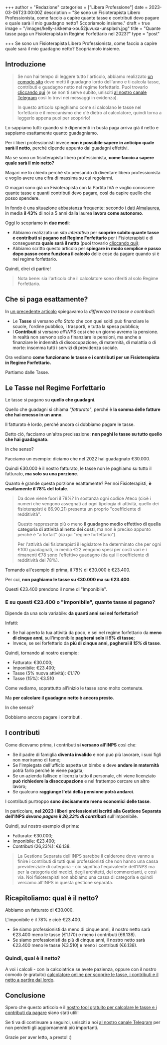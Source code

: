 +++
author = "Redazione"
categories = ["Libera Professione"]
date = 2023-03-06T23:00:00Z
description = "Se sono un Fisioterapista Libero Professionista, come faccio a capire quante tasse e contributi devo pagare e quale sarà il mio guadagno netto? Scopriamolo insieme."
draft = true
image = "/images/kelly-sikkema-xou52juvuxa-unsplash.jpg"
title = "Quante tasse paga un Fisioterapista in Regime Forfettario nel 2023?"
type = "post"

+++
Se sono un Fisioterapista Libero Professionista, come faccio a capire quale sarà il mio guadagno netto? Scopriamolo insieme.

## Introduzione

> Se non hai tempo di leggere tutto l'articolo, abbiamo realizzato [un comodo sito](https://fisio-org.github.io/calcola_netto/ "Calcola Netto by Fisioterapisti") dove metti il guadagno lordo dell'anno e ti calcola tasse, contributi e guadagno netto nel regime forfettario. Puoi trovarlo [cliccando qui](https://fisio-org.github.io/calcola_netto/ "Calcola Tasse e Contributi by Fisioterapisti") (e se non ti serve subito, unisciti [al nostro canale Telegram]() così lo trovi nei messaggi in evidenza). 
>
> In questo articolo spieghiamo come si calcolano le tasse nel forfettario e il meccanismo che c'è dietro al calcolatore, quindi torna a leggerlo appena puoi per scoprirlo!

Lo sappiamo tutti: quando si è dipendenti in busta paga arriva già il netto e sappiamo esattamente quanto guadagniamo.

Per i liberi professionisti invece **non è possibile sapere in anticipo quale sarà il netto**, perché dipende appunto dai guadagni effettivi.

Ma se sono un fisioterapista libero professionista, **come faccio a sapere quale sarà il mio netto?**

Magari me lo chiedo perché sto pensando di diventare libero professionista e voglio avere una cifra di massima su cui regolarmi.

O magari sono già un Fisioterapista con la Partita IVA e voglio conoscere quante tasse e quanti contributi devo pagare, così da capire quello che posso spendere.

In fondo è una situazione abbastanza frequente: secondo [i dati Almalaurea](https://www2.almalaurea.it/cgi-asp/professioni/Scheda.aspx?from=motoreRicerca&codice=3.2.1.2.2 "Fisioterapisti"), in media **il 43%** di noi a 5 anni dalla laurea **lavora come autonomo**.

Oggi lo scopriamo in **due modi**:

* Abbiamo realizzato un _sito interattivo_ per **scoprire subito quante tasse e contributi si pagano nel Regime Forfettario** per i Fisioterapisti e di conseguenza **quale sarà il netto** (puoi trovarlo [cliccando qui](https://fisio-org.github.io/calcola_netto/ "Calcola Netto by Fisioterapisti.org"));
* Abbiamo scritto questo articolo per **spiegare in modo semplice e passo dopo passo come funziona il calcolo** delle cose da pagare quando si è nel regime forfettario.

Quindi, direi di partire!

> Nota bene: sia l'articolo che il calcolatore sono riferiti al solo Regime Forfettario.

## Che si paga esattamente?

In [un precedente articolo](https://fisioterapisti.org/concetti-base-di-partita-iva-per-fisioterapisti/ "Concetti base di Partita IVA per Fisioterapisti") spiegavamo la _differenza tra tasse e contributi_:

* Le **Tasse** si versano _allo Stato_ che con quei soldi può finanziare le scuole, l'ordine pubblico, i trasporti, e tutta la spesa pubblica;
* I **Contributi** si versano _all'INPS_ così che un giorno avremo la pensione. In realtà non servono solo a finanziare le pensioni, ma anche a finanziare le indennità di disoccupazione, di maternità, di malattia o di morte: insomma tutti i servizi di previdenza sociale.

Ora vediamo **come funzionano le tasse e i contributi per un Fisioterapista in Regime Forfettario.**

Partiamo dalle Tasse.

## Le Tasse nel Regime Forfettario

Le tasse si pagano su **quello che guadagni**.

Quello che guadagni si chiama _"fatturato"_, perché è **la somma delle fatture che hai emesso in un anno**.

Il fatturato è lordo, perché ancora ci dobbiamo pagare le tasse.

Detto ciò, facciamo un'altra precisazione: **non paghi le tasse su tutto quello che hai guadagnato**.

In che senso?

Facciamo un esempio: diciamo che nel 2022 hai guadagnato €30.000.

Quindi €30.000 è il nostro fatturato, le tasse non le paghiamo su tutto il fatturato, **ma solo su una porzione**.

Quanto è grande questa porzione esattamente? Per noi Fisioterapisti, **è esattamente il 78% del totale**.

> Da dove viene fuori il 78%? In sostanza ogni codice Ateco (cioè i numeri che vengono assegnati ad ogni tipologia di attività, quello dei fisioterapisti è 86.90.21) presenta un proprio "coefficiente di redditività". 
>
> Questo rappresenta più o meno **il guadagno medio effettivo di quella categoria di attività al netto dei costi**, ma non è preciso appunto perché è "a forfait" (da qui "regime forfettario"). 
>
> Per l'attività dei fisioterapisti il legislatore ha determinato che per ogni €100 guadagnati, in media €22 vengono spesi per costi vari e i rimanenti €78 sono l'effettivo guadagno (da qui il coefficiente di redditività del 78%).

Tornando all'esempio di prima, il 78% di €30.000 è €23.400.

Per cui, **non paghiamo le tasse su €30.000 ma su €23.400**.

Questi €23.400 prendono il nome di "Imponibile".

### E su questi €23.400 o "imponibile", quante tasse si pagano?

Dipende da una sola variabile: **da quanti anni sei nel forfettario?**

Infatti:

* Se hai aperto la tua attività da poco, e sei nel regime forfettario da **meno di cinque anni**, sull'imponibile **pagherai solo il _5%_ di tasse**;
* Invece, se sei forfettario da **più di cinque anni, pagherai il _15%_ di tasse**.

Quindi, tornando al nostro esempio:

* Fatturato: €30.000;
* Imponibile: €23.400;
* Tasse (5% nuova attività): €1.170
* Tasse (15%): €3.510

Come vediamo, soprattutto all'inizio le tasse sono molto contenute. 

Ma **per calcolare il guadagno netto è ancora presto**.

In che senso?

Dobbiamo ancora pagare i contributi.

## I contributi

Come dicevamo prima, i contributi **si versano all'INPS** così che:

* Se il padre di famiglia **diventa invalido** e non può più lavorare, i suoi figli non moriranno di fame;
* Se l'impiegata dell'ufficio aspetta un bimbo e deve **andare in maternità** potrà farlo perché le viene pagata;
* Se un azienda fallisce e licenzia tutto il personale, chi viene licenziato **può richiedere la disoccupazione** e nel frattempo cercare un altro lavoro;
* Se qualcuno **raggiunge l'età della pensione potrà andarci**.

I contributi purtroppo **sono decisamente meno economici delle tasse**.

In particolare, **nel 2023 i liberi professionisti iscritti alla Gestione Separata dell'INPS _devono pagare il 26,23% di contributi_** sull'imponibile.

Quindi, sul nostro esempio di prima:

* Fatturato: €30.000;
* Imponibile: €23.400;
* Contributi (26,23%): €6.138.

> La Gestione Separata dell'INPS sarebbe il calderone dove vanno a finire i contributi di tutti quei professionisti che non hanno una cassa previdenziale di categoria - ciò significa l'equivalente dell'INPS ma per la categoria dei medici, degli architetti, dei commercianti, e così via. Noi fisioterapisti non abbiamo una cassa di categoria e quindi versiamo all'INPS in questa gestione separata.

## Ricapitoliamo: qual è il netto?

Abbiamo un fatturato di €30.000.

L'imponibile è il 78% e cioè €23.400.

* Se siamo professionisti da meno di cinque anni, il nostro netto sarà €23.400 meno le tasse (€1.170) e meno i contributi (€6.138).
* Se siamo professionisti da più di cinque anni, il nostro netto sarà €23.400 meno le tasse (€3.510) e meno i contributi (€6.138).

### Quindi, qual è il netto?

A voi i calcoli - con la calcolatrice se avete pazienza, oppure con il nostro comodo (e gratuito) [calcolatore online per scoprire le tasse, i contributi e il netto a partire dal lordo](https://fisio-org.github.io/calcola_netto/ "Calcolatore Tasse e Contributi Fisioterapisti.org").

## Conclusione

Spero che questo articolo e il [nostro tool gratuito per calcolare le tasse e i contributi da pagare](https://fisio-org.github.io/calcola_netto/ "Calcola Tasse e Contributi by Fisioterapisti") siano stati utili!

Se ti va di continuare a seguirci, unisciti a noi [al nostro canale Telegram](https://t.me/fisioterapisti_official "Fisioterapisti Official") per non perderti gli aggiornamenti più importanti.

Grazie per aver letto, a presto! :)